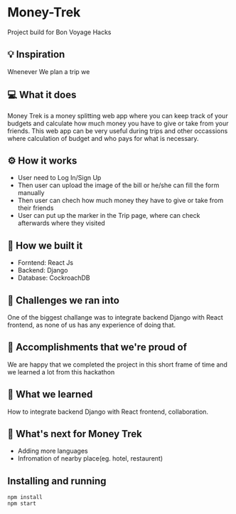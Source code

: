 # Money-Trek

Project build for Bon Voyage Hacks

## 💡 Inspiration

Wnenever We plan a trip we

## 💻 What it does

Money Trek is a money splitting web app where you can keep track of your budgets and calculate how much money you have to give or take from your friends. This web app can be very useful during trips and other occassions where calculation of budget and who pays for what is necessary.

## ⚙️ How it works

- User need to Log In/Sign Up
- Then user can upload the image of the bill or he/she can fill the form manually
- Then user can chech how much money they have to give or take from their friends
- User can put up the marker in the Trip page, where can check afterwards where they visited

## 🔨 How we built it

- Forntend: React Js
- Backend: Django
- Database: CockroachDB

## 🧠 Challenges we ran into

One of the biggest challange was to integrate backend Django with React frontend, as none of us has any experience of doing that.

## 🏅 Accomplishments that we're proud of

We are happy that we completed the project in this short frame of time and we learned a lot from this hackathon

## 📖 What we learned

How to integrate backend Django with React frontend, collaboration.

## 🚀 What's next for Money Trek

- Adding more languages
- Infromation of nearby place(eg. hotel, restaurent)

## Installing and running

```
npm install
npm start
```
